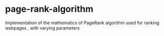 # page-rank-algorithm
Implementation of the mathematics of PageRank algorithm used for ranking webpages , with varying parameters
